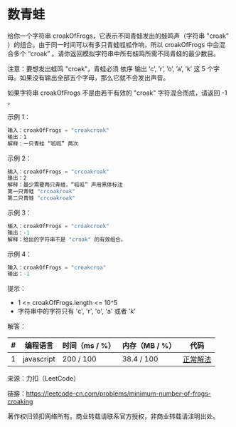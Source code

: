 # 数青蛙

给你一个字符串 croakOfFrogs，它表示不同青蛙发出的蛙鸣声（字符串 "croak" ）的组合。由于同一时间可以有多只青蛙呱呱作响，所以 croakOfFrogs 中会混合多个 “croak” 。请你返回模拟字符串中所有蛙鸣所需不同青蛙的最少数目。

注意：要想发出蛙鸣 "croak"，青蛙必须 依序 输出 ‘c’, ’r’, ’o’, ’a’, ’k’ 这 5 个字母。如果没有输出全部五个字母，那么它就不会发出声音。

如果字符串 croakOfFrogs 不是由若干有效的 "croak" 字符混合而成，请返回 -1 。

示例 1：

``` javascript
输入：croakOfFrogs = "croakcroak"
输出：1
解释：一只青蛙 “呱呱” 两次
```

示例 2：

``` javascript
输入：croakOfFrogs = "crcoakroak"
输出：2
解释：最少需要两只青蛙，“呱呱” 声用黑体标注
第一只青蛙 "crcoakroak"
第二只青蛙 "crcoakroak"
```

示例 3：

``` javascript
输入：croakOfFrogs = "croakcrook"
输出：-1
解释：给出的字符串不是 "croak" 的有效组合。
```

示例 4：

``` javascript
输入：croakOfFrogs = "croakcroa"
输出：-1
```

提示：

- 1 <= croakOfFrogs.length <= 10^5
- 字符串中的字符只有 'c', 'r', 'o', 'a' 或者 'k'

解答：

**#**|**编程语言**|**时间（ms / %）**|**内存（MB / %）**|**代码**
--|--|--|--|--
1|javascript|200 / 100|38.4 / 100|[正常解法](./javascript/ac_v1.js)

来源：力扣（LeetCode）

链接：https://leetcode-cn.com/problems/minimum-number-of-frogs-croaking

著作权归领扣网络所有。商业转载请联系官方授权，非商业转载请注明出处。
